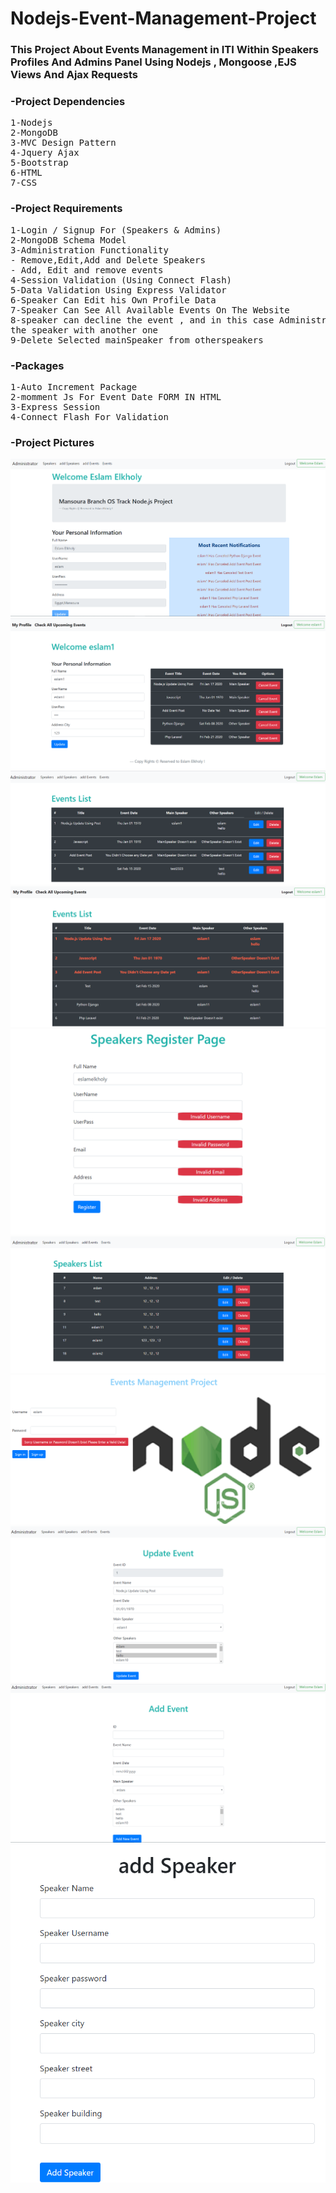 # Nodejs-Event-Management-Project
### This Project About Events Management in ITI Within Speakers Profiles And Admins Panel Using Nodejs , Mongoose ,EJS Views And Ajax Requests
### -Project Dependencies
<pre>
1-Nodejs
2-MongoDB
3-MVC Design Pattern
4-Jquery Ajax
5-Bootstrap
6-HTML
7-CSS
</pre>
### -Project Requirements
<pre>
1-Login / Signup For (Speakers & Admins)
2-MongoDB Schema Model
3-Administration Functionality
- Remove,Edit,Add and Delete Speakers
- Add, Edit and remove events
4-Session Validation (Using Connect Flash)
5-Data Validation Using Express Validator
6-Speaker Can Edit his Own Profile Data
7-Speaker Can See All Available Events On The Website
8-speaker can decline the event , and in this case Administrator should know to replace
the speaker with another one
9-Delete Selected mainSpeaker from otherspeakers
</pre>
### -Packages
<pre>
1-Auto Increment Package
2-momment Js For Event Date FORM IN HTML
3-Express Session 
4-Connect Flash For Validation
</pre>

### -Project Pictures
![](public/Images/adminPanel.png)
![](public/Images/speakerProfile.png)
![](public/Images/listEvents.png)
![](public/Images/upcomingEvents.png)
![](public/Images/register.png)
![](public/Images/listSpeakers.png)
![](public/Images/login.png)
![](public/Images/editEvent.png)
![](public/Images/addevents.png)
![](public/Images/addSpeaker.png)
